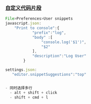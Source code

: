 ### [自定义代码片段](https://www.jianshu.com/p/1f1132df1def)
```js
File>Preferences>User snippets
javascript.json:
    "Print to console":{
            "prefix":"log",
            "body" :[
                "console.log('$1')",
                "$2"
            ],
            "description":"Log User"
        }

settings.json:
   "editor.snippetSuggestions":"top"


- 同时选择多行
  - alt + shift + click
  - shift + cmd + l
```